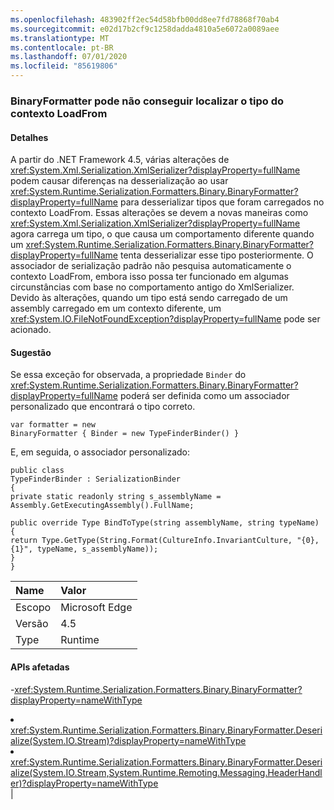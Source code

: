 ```yaml
---
ms.openlocfilehash: 483902ff2ec54d58bfb00dd8ee7fd78868f70ab4
ms.sourcegitcommit: e02d17b2cf9c1258dadda4810a5e6072a0089aee
ms.translationtype: MT
ms.contentlocale: pt-BR
ms.lasthandoff: 07/01/2020
ms.locfileid: "85619806"
---
```

### <a name="binaryformatter-can-fail-to-find-type-from-loadfrom-context"></a>BinaryFormatter pode não conseguir localizar o tipo do contexto LoadFrom

#### <a name="details"></a>Detalhes

A partir do .NET Framework 4.5, várias alterações de <xref:System.Xml.Serialization.XmlSerializer?displayProperty=fullName> podem causar diferenças na desserialização ao usar <xref:System.Runtime.Serialization.Formatters.Binary.BinaryFormatter?displayProperty=fullName> para desserializar tipos que foram carregados no contexto LoadFrom. Essas alterações se devem a novas maneiras como <xref:System.Xml.Serialization.XmlSerializer?displayProperty=fullName> agora carrega um tipo, o que causa um comportamento diferente quando um <xref:System.Runtime.Serialization.Formatters.Binary.BinaryFormatter?displayProperty=fullName> tenta desserializar esse tipo posteriormente. O associador de serialização padrão não pesquisa automaticamente o contexto LoadFrom, embora isso possa ter funcionado em algumas circunstâncias com base no comportamento antigo do XmlSerializer. Devido às alterações, quando um tipo está sendo carregado de um assembly carregado em um contexto diferente, um <xref:System.IO.FileNotFoundException?displayProperty=fullName> pode ser acionado.

#### <a name="suggestion"></a>Sugestão

Se essa exceção for observada, a propriedade <code>Binder</code> do <xref:System.Runtime.Serialization.Formatters.Binary.BinaryFormatter?displayProperty=fullName> poderá ser definida como um associador personalizado que encontrará o tipo correto.<pre><code class="lang-csharp">var formatter = new BinaryFormatter { Binder = new TypeFinderBinder() }&#13;&#10;</code></pre>E, em seguida, o associador personalizado:<pre><code class="lang-csharp">public class TypeFinderBinder : SerializationBinder&#13;&#10;{&#13;&#10;private static readonly string s_assemblyName = Assembly.GetExecutingAssembly().FullName;&#13;&#10;&#13;&#10;public override Type BindToType(string assemblyName, string typeName)&#13;&#10;{&#13;&#10;return Type.GetType(String.Format(CultureInfo.InvariantCulture, &quot;{0}, {1}&quot;, typeName, s_assemblyName));&#13;&#10;}&#13;&#10;}&#13;&#10;</code></pre>

| Name    | Valor       |
|:--------|:------------|
| Escopo   |Microsoft Edge|
|Versão|4.5|
|Type|Runtime

#### <a name="affected-apis"></a>APIs afetadas

-<xref:System.Runtime.Serialization.Formatters.Binary.BinaryFormatter?displayProperty=nameWithType></li><li><xref:System.Runtime.Serialization.Formatters.Binary.BinaryFormatter.Deserialize(System.IO.Stream)?displayProperty=nameWithType></li><li><xref:System.Runtime.Serialization.Formatters.Binary.BinaryFormatter.Deserialize(System.IO.Stream,System.Runtime.Remoting.Messaging.HeaderHandler)?displayProperty=nameWithType></li></ul>|
